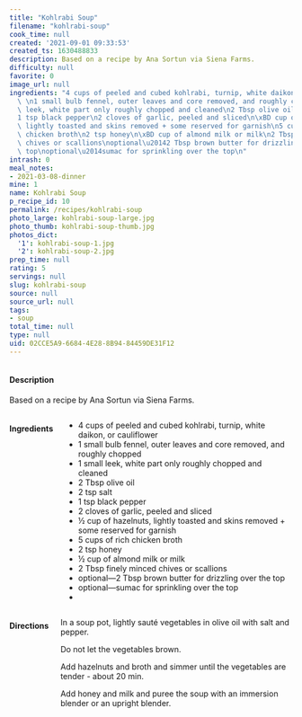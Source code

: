 ```yaml
---
title: "Kohlrabi Soup"
filename: "kohlrabi-soup"
cook_time: null
created: '2021-09-01 09:33:53'
created_ts: 1630488833
description: Based on a recipe by Ana Sortun via Siena Farms.
difficulty: null
favorite: 0
image_url: null
ingredients: "4 cups of peeled and cubed kohlrabi, turnip, white daikon, or cauliflower\
  \ \n1 small bulb fennel, outer leaves and core removed, and roughly chopped\n1 small\
  \ leek, white part only roughly chopped and cleaned\n2 Tbsp olive oil\n2 tsp salt\n\
  1 tsp black pepper\n2 cloves of garlic, peeled and sliced\n\xBD cup of hazelnuts,\
  \ lightly toasted and skins removed + some reserved for garnish\n5 cups of rich\
  \ chicken broth\n2 tsp honey\n\xBD cup of almond milk or milk\n2 Tbsp finely minced\
  \ chives or scallions\noptional\u20142 Tbsp brown butter for drizzling over the\
  \ top\noptional\u2014sumac for sprinkling over the top\n"
intrash: 0
meal_notes:
- 2021-03-08-dinner
mine: 1
name: Kohlrabi Soup
p_recipe_id: 10
permalink: /recipes/kohlrabi-soup
photo_large: kohlrabi-soup-large.jpg
photo_thumb: kohlrabi-soup-thumb.jpg
photos_dict:
  '1': kohlrabi-soup-1.jpg
  '2': kohlrabi-soup-2.jpg
prep_time: null
rating: 5
servings: null
slug: kohlrabi-soup
source: null
source_url: null
tags:
- soup
total_time: null
type: null
uid: 02CCE5A9-6684-4E28-8B94-84459DE31F12
---
```

<div class="large-8 medium-7 columns" id="writeup">		<div id="description"><h4>Description</h4>
<div class="box box-description content"><p>Based on a recipe by Ana Sortun via Siena Farms.</p>
</div></div>	</div><!-- #writeup -->
</div><!-- #row-one -->
<div class="row" id="row-two">	<div class="medium-4 small-5 columns" id="ingredients"><h4>Ingredients</h4><div class="box box-ingredients content"><ul>
<li>4 cups of peeled and cubed kohlrabi, turnip, white daikon, or cauliflower</li>
<li>1 small bulb fennel, outer leaves and core removed, and roughly chopped</li>
<li>1 small leek, white part only roughly chopped and cleaned</li>
<li>2 Tbsp olive oil</li>
<li>2 tsp salt</li>
<li>1 tsp black pepper</li>
<li>2 cloves of garlic, peeled and sliced</li>
<li>½ cup of hazelnuts, lightly toasted and skins removed + some reserved for garnish</li>
<li>5 cups of rich chicken broth</li>
<li>2 tsp honey</li>
<li>½ cup of almond milk or milk</li>
<li>2 Tbsp finely minced chives or scallions</li>
<li>optional—2 Tbsp brown butter for drizzling over the top</li>
<li>optional—sumac for sprinkling over the top</li>
<li></li>
</ul>
</div>	</div>	<div class="medium-6 small-7 columns" id="directions"><h4>Directions</h4><div class="box box-directions content"><p>In a soup pot, lightly sauté vegetables in olive oil with salt and pepper.</p>
<p>Do not let the vegetables brown.</p>
<p>Add hazelnuts and broth and simmer until the vegetables are tender - about 20 min.</p>
<p>Add honey and milk and puree the soup with an immersion blender or an upright blender.</p>
</div>	</div>